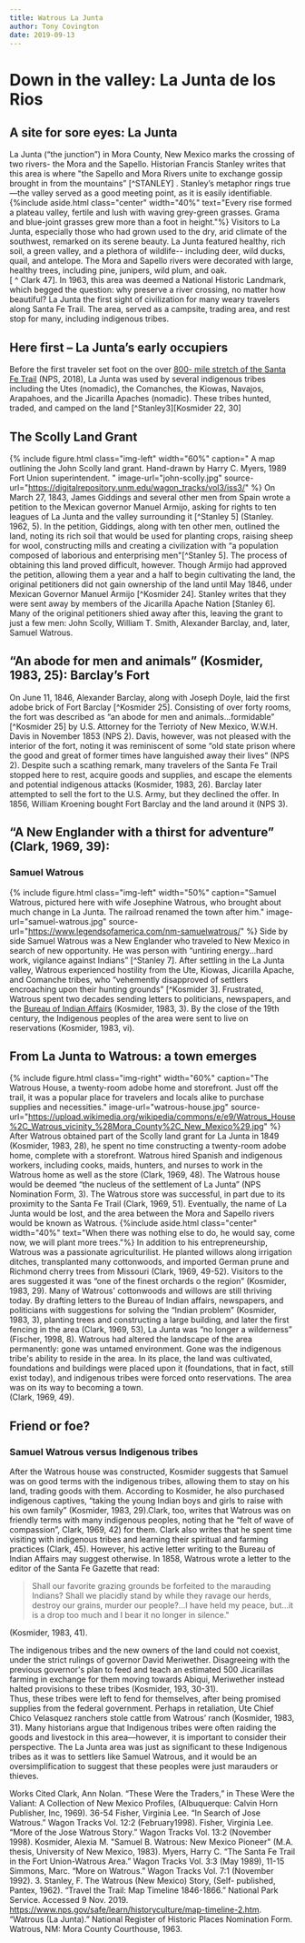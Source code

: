 ```yaml
---
title: Watrous La Junta
author: Tony Covington
date: 2019-09-13
---
```

# Down in the valley: La Junta de los Rios
## A site for sore eyes: La Junta
La Junta (“the junction”) in Mora County, New Mexico marks the crossing of two rivers- the Mora and the Sapello. Historian Francis Stanley writes that this area is where "the Sapello and Mora Rivers unite to exchange gossip brought in from the mountains” [^STANLEY] . Stanley’s metaphor rings true—the valley served as a good meeting point, as it is easily identifiable.
{%include aside.html class="center" width="40%" text="Every rise formed a plateau valley, 
fertile and lush with waving grey-green grasses. 
Grama and blue-joint grasses 
grew more than a foot in height."%}
Visitors to La Junta, especially those who had grown used to the dry, arid climate of the southwest, remarked on its serene beauty. La Junta featured healthy, rich soil, a green valley, and a plethora of wildlife-- including deer, wild ducks, quail, and antelope. The Mora and Sapello rivers were decorated with large, healthy trees, including pine, junipers, wild plum, and oak.  
 [ ^ Clark 47].
In 1963, this area was deemed a National Historic Landmark, which begged the question: why preserve a river crossing, no matter how beautiful? La Junta the first sight of civilization for many weary travelers along Santa Fe Trail. The area, served as a campsite, trading area, and rest stop for many, including indigenous tribes.
## Here first – La Junta’s early occupiers
 Before the first traveler set foot on the over [800- mile stretch of the Santa Fe Trail](https://www.nps.gov/safe/learn/historyculture/map-timeline-2.htm) (NPS, 2018), La Junta was used by several indigenous tribes including the Utes (nomadic), the Comanches, the Kiowas, Navajos, Arapahoes, and the Jicarilla Apaches (nomadic). These tribes hunted, traded, and camped on the land [^Stanley3][Kosmider 22, 30]  
## The Scolly Land Grant
{% include figure.html
class="img-left"
width="60%"
caption=" A map outlining the John Scolly land grant. Hand-drawn by Harry C. Myers, 1989 Fort Union superintendent. "
image-url="john-scolly.jpg"
source-url="https://digitalrepository.unm.edu/wagon_tracks/vol3/iss3/"
%}
On March 27, 1843, James Giddings and several other men from Spain wrote a petition to the Mexican governor Manuel Armijo, asking for rights to ten leagues of La Junta and the valley surrounding it [^Stanley 5] (Stanley. 1962, 5).  In the petition, Giddings, along with ten other men, outlined the land, noting its rich soil that would be used for planting crops, raising sheep for wool, constructing mills and creating a civilization with “a population composed of laborious and enterprising men"[^Stanley 5].  The process of obtaining this land proved difficult, however. Though Armijo had approved the petition, allowing them a year and a half to begin cultivating the land, the original petitioners did not gain ownership of the land until May 1846, under Mexican Governor Manuel Armijo [^Kosmider 24]. Stanley writes that they were sent away by members of the Jicarilla Apache Nation [Stanley 6]. Many of the original petitioners shied away after this, leaving the grant to just a few men: John Scolly, William T. Smith, Alexander Barclay, and, later, Samuel Watrous.

## “An abode for men and animals” (Kosmider, 1983, 25): Barclay’s Fort
On June 11, 1846, Alexander Barclay, along with Joseph Doyle, laid the first adobe brick of Fort Barclay [^Kosmider 25]. Consisting of over forty rooms, the fort was described as “an abode for men and animals...formidable” [^Kosmider 25] by U.S. Attorney for the Terrioty of New Mexico, W.W.H. Davis in November 1853 (NPS 2).  Davis, however, was not pleased with the interior of the fort, noting it was reminiscent of some “old state prison where the good and great of former times have languished away their lives” (NPS 2). Despite such a scathing remark, many travelers of the Santa Fe Trail stopped here to rest, acquire goods and supplies, and escape the elements and potential indigenous attacks (Kosmider, 1983, 26). Barclay later attempted to sell the fort to the U.S. Army, but they declined the offer. In 1856, William Kroening bought Fort Barclay and the land around it (NPS 3).  

## “A New Englander with a thirst for adventure” (Clark, 1969, 39): 
### Samuel Watrous 
{% include figure.html
class="img-left"
width="50%"
caption="Samuel Watrous, pictured here with wife Josephine Watrous, who brought about much change in La Junta. The railroad renamed the town after him."
image-url="samuel-watrous.jpg"
source-url="https://www.legendsofamerica.com/nm-samuelwatrous/"
%}
Side by side
Samuel Watrous was a New Englander who traveled to New Mexico in search of new opportunity.  He was person with “untiring energy...hard work, vigilance against Indians” [^Stanley 7].  After settling in the La Junta valley, Watrous experienced hostility from the Ute, Kiowas, Jicarilla Apache, and Comanche tribes, who “vehemently disapproved of settlers encroaching upon their hunting grounds” [^Kosmider 3]. Frustrated, Watrous spent two decades sending letters to politicians, newspapers, and the [Bureau of Indian Affairs](https://www.bia.gov/bia) (Kosmider, 1983, 3). By the close of the 19th century, the Indigenous peoples of the area were sent to live on reservations (Kosmider, 1983, vi). 

## From La Junta to Watrous: a town emerges
{% include figure.html
  class="img-right"
  width="60%"
  caption="The Watrous House, a twenty-room adobe home and storefront. Just off the trail, it was a popular place for travelers and locals alike to purchase supplies and necessities."
  image-url="watrous-house.jpg"
  source-url="https://upload.wikimedia.org/wikipedia/commons/e/e9/Watrous_House%2C_Watrous_vicinity_%28Mora_County%2C_New_Mexico%29.jpg"
  %} After Watrous obtained part of the Scolly land grant for La Junta in 1849 (Kosmider, 1983, 28), he spent no time constructing a twenty-room adobe home, complete with a storefront. Watrous hired Spanish and indigenous workers, including cooks, maids, hunters, and nurses to work in the Watrous home as well as the store (Clark, 1969, 48). The Watrous house would be deemed “the nucleus of the settlement of La Junta” (NPS Nomination Form, 3).  The Watrous store was successful, in part due to its proximity to the Santa Fe Trail (Clark, 1969, 51).  Eventually, the name of La Junta would be lost, and the area between the Mora and Sapello rivers would be known as Watrous. 
{%include aside.html class="center" width="40%" text="When there was nothing else to do, he would say, 
come now, we will plant more trees."%} 
In addition to his entrepreneurship, Watrous was a passionate agriculturilist.  He planted willows along irrigation ditches, transplanted many cottonwoods, and imported German prune and Richmond cherry trees from Missouri (Clark, 1969, 49-52). Visitors to the ares suggested it was “one of the finest orchards o the region” (Kosmider, 1983, 29). Many of Watrous' cottonwoods and willows are still thriving today.
By drafting letters to the Bureau of Indian affairs, newspapers, and politicians with suggestions for solving the “Indian problem” (Kosmider, 1983, 3), planting trees and constructing a large building, and later the first fencing in the area (Clark, 1969, 53), La Junta was “no longer a wilderness” (Fischer, 1998, 8).  Watrous had altered the landscape of the area permanently: gone was untamed environment. Gone was the indigenous tribe's ability to reside in the area.  In its place, the land was cultivated, foundations and buildings were placed upon it (foundations, that in fact, still exist today), and indigenous tribes were forced onto reservations. The area was on its way to becoming a town.   
(Clark, 1969, 49).

## Friend or foe? 
### Samuel Watrous versus Indigenous tribes
After the Watrous house was constructed, Kosmider suggests that Samuel was on good terms with the indigenous tribes, allowing them to stay on his land, trading goods with them.  According to Kosmider, he also purchased indigenous captives, “taking the young Indian boys and girls to raise with his own family” (Kosmider, 1983, 29).Clark, too, writes that Watrous was on friendly terms with many indigenous peoples, noting that he “felt of wave of compassion”, Clark, 1969, 42) for them. Clark also writes that he spent time visiting with indigenous tribes and learning their spiritual and farming practices (Clark, 45). However, his active letter writing to the Bureau of Indian Affairs may suggest otherwise.
In 1858, Watrous wrote a letter to the editor of the Santa Fe Gazette that read: 
> Shall our favorite grazing grounds be forfeited to the marauding Indians? 
Shall we placidly stand by while they ravage our herds, destroy our grains, 
murder our people?...I have held my peace, but...it is a drop too much and I bear it no longer in silence."

 (Kosmider, 1983, 41).  

The indigenous tribes and the new owners of the land could not coexist, under the strict rulings of governor David Meriwether.  Disagreeing with the previous governor's plan to feed and teach an estimated 500 Jicarillas farming in exchange for them moving towards Abiqui, Meriwether instead halted provisions to these tribes (Kosmider, 193, 30-31).  
 Thus, these tribes were left to fend for themselves, after being promised supplies from the federal government.  Perhaps in retaliation, Ute Chief Chico Velasquez ranchers stole cattle from Watrous’ ranch (Kosmider, 1983, 31). Many historians argue that Indigenous tribes were often raiding the goods and livestock in this area—however, it is important to consider their perspective.  The La Junta area was just as significant to these Indigenous tribes as it was to settlers like Samuel Watrous, and it would be an oversimplification to suggest that these peoples were just marauders or thieves.
 
 
 
 
 
 

















Works Cited
Clark, Ann Nolan. “These Were the Traders,” in These Were the Valiant: A Collection of New Mexico Profiles, (Albuquerque: Calvin Horn Publisher, Inc, 1969). 36-54
Fisher, Virginia Lee. “In Search of Jose Watrous.” Wagon Tracks Vol. 12:2 (February1998).
Fisher, Virginia Lee. “More of the Jose Watrous Story.” Wagon Tracks Vol. 13:2 (November 1998).
Kosmider, Alexia M. "Samuel B. Watrous: New Mexico Pioneer" (M.A. thesis, University of New Mexico, 1983).
Myers, Harry C. “The Santa Fe Trail in the Fort Union-Watrous Area.” Wagon Tracks Vol. 3:3 (May 1989), 11-15
Simmons, Marc. “More on Watrous.” Wagon Tracks Vol. 7:1 (November 1992). 3.
Stanley, F. The Watrous (New Mexico) Story, (Self- published, Pantex, 1962). 
“Travel the Trail: Map Timeline 1846-1866.” National Park Service. Accessed 9 Nov. 2019. https://www.nps.gov/safe/learn/historyculture/map-timeline-2.htm.
“Watrous (La Junta).” National Register of Historic Places Nomination Form. Watrous, NM: Mora County Courthouse, 1963. 
